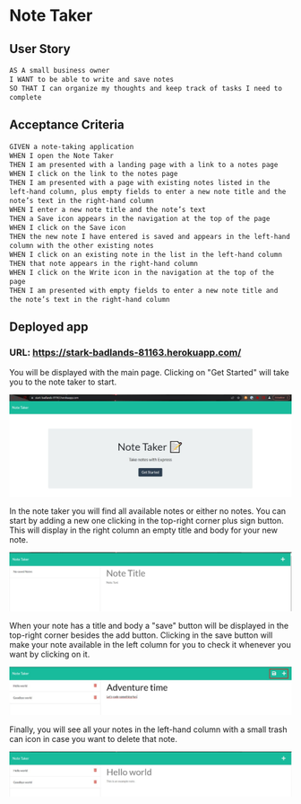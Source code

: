 # Note Taker

## User Story

```
AS A small business owner
I WANT to be able to write and save notes
SO THAT I can organize my thoughts and keep track of tasks I need to complete
```

## Acceptance Criteria

```
GIVEN a note-taking application
WHEN I open the Note Taker
THEN I am presented with a landing page with a link to a notes page
WHEN I click on the link to the notes page
THEN I am presented with a page with existing notes listed in the left-hand column, plus empty fields to enter a new note title and the note’s text in the right-hand column
WHEN I enter a new note title and the note’s text
THEN a Save icon appears in the navigation at the top of the page
WHEN I click on the Save icon
THEN the new note I have entered is saved and appears in the left-hand column with the other existing notes
WHEN I click on an existing note in the list in the left-hand column
THEN that note appears in the right-hand column
WHEN I click on the Write icon in the navigation at the top of the page
THEN I am presented with empty fields to enter a new note title and the note’s text in the right-hand column
```

## Deployed app

### URL: https://stark-badlands-81163.herokuapp.com/

You will be displayed with the main page. Clicking on "Get Started" will take you to the
note taker to start.

![Note taker main page](public/assets/images/main_page.jpeg)

In the note taker you will find all available notes or either no notes.
You can start by adding a new one clicking in the top-right corner plus sign button.
This will display in the right column an empty title and body for your new note.

![Create a new note in the app](public/assets/images/note_taker_empty.jpeg)

When your note has a title and body a "save" button will be displayed in the top-right corner
besides the add button. Clicking in the save button will make your note available in the left column
for you to check it whenever you want by clicking on it.

![Save your new note with the save button](public/assets/images/note_taker_add_save_buttons.jpeg)

Finally, you will see all your notes in the left-hand column with a small trash can icon in case
you want to delete that note.

![Overview your notes and delete them](public/assets/images/note_taker_display_notes.jpeg)